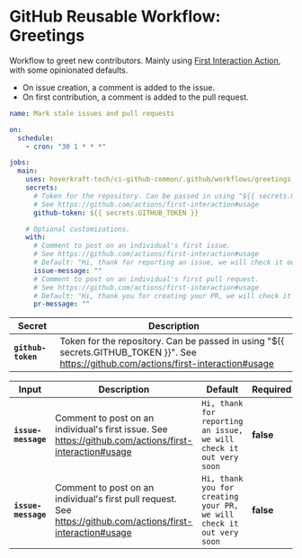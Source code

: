 <!-- start title -->

# GitHub Reusable Workflow: Greetings

<!-- end title -->
<!-- start description -->

Workflow to greet new contributors.
Mainly using [First Interaction Action](https://github.com/actions/first-interaction), with some opinionated defaults.

- On issue creation, a comment is added to the issue.
- On first contribution, a comment is added to the pull request.

<!-- end description -->
<!-- start contents -->
<!-- end contents -->
<!-- start usage -->

```yaml
name: Mark stale issues and pull requests

on:
  schedule:
    - cron: "30 1 * * *"

jobs:
  main:
    uses: hoverkraft-tech/ci-github-common/.github/workflows/greetings.yml@0.3.3
    secrets:
      # Token for the repository. Can be passed in using "${{ secrets.GITHUB_TOKEN }}".
      # See https://github.com/actions/first-interaction#usage
      github-token: ${{ secrets.GITHUB_TOKEN }}

    # Optional customizations.
    with:
      # Comment to post on an individual's first issue.
      # See https://github.com/actions/first-interaction#usage
      # Default: "Hi, thank for reporting an issue, we will check it out very soon"
      issue-message: ""
      # Comment to post on an individual's first pull request.
      # See https://github.com/actions/first-interaction#usage
      # Default: "Hi, thank you for creating your PR, we will check it out very soon"
      pr-message: ""
```

<!-- end usage -->
<!-- start secrets -->

| **Secret**                    | **Description**                                                                                                                        |
| ----------------------------- | -------------------------------------------------------------------------------------------------------------------------------------- |
| **<code>github-token</code>** | Token for the repository. Can be passed in using "${{ secrets.GITHUB_TOKEN }}". See https://github.com/actions/first-interaction#usage |

<!-- end secrets -->
<!-- start inputs -->

| **Input**                      | **Description**                                                                                               | **Default**                                                                     | **Required** |
| ------------------------------ | ------------------------------------------------------------------------------------------------------------- | ------------------------------------------------------------------------------- | ------------ |
| **<code>issue-message</code>** | Comment to post on an individual's first issue. See https://github.com/actions/first-interaction#usage        | <code>Hi, thank for reporting an issue, we will check it out very soon</code>   | **false**    |
| **<code>issue-message</code>** | Comment to post on an individual's first pull request. See https://github.com/actions/first-interaction#usage | <code>Hi, thank you for creating your PR, we will check it out very soon</code> | **false**    |

<!-- end inputs -->

<!-- start outputs -->
<!-- end outputs -->
<!-- start [.github/ghadocs/examples/] -->
<!-- end [.github/ghadocs/examples/] -->
